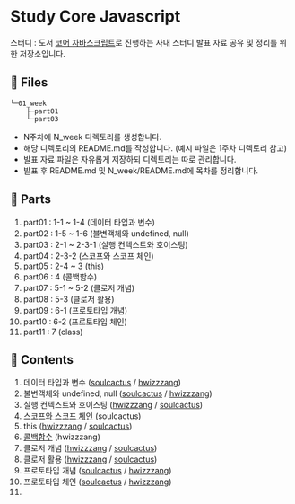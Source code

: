 # Study Core Javascript

스터디 : 도서 [코어 자바스크립트](https://www.aladin.co.kr/shop/wproduct.aspx?ItemId=206513031)로 진행하는 사내 스터디 발표 자료 공유 및 정리를 위한 저장소입니다.

## 📁 Files

```tree
└─01_week
    ├─part01
    └─part03
```

-   N주차에 N_week 디렉토리를 생성합니다.
-   해당 디렉토리의 README.md를 작성합니다. (예시 파일은 1주차 디렉토리 참고)
-   발표 자료 파일은 자유롭게 저장하되 디렉토리는 따로 관리합니다.
-   발표 후 README.md 및 N_week/README.md에 목차를 정리합니다.

## 📑 Parts

1. part01 : 1-1 ~ 1-4 (데이터 타입과 변수)
2. part02 : 1-5 ~ 1-6 (불변객체와 undefined, null)
3. part03 : 2-1 ~ 2-3-1 (실행 컨텍스트와 호이스팅)
4. part04 : 2-3-2 (스코프와 스코프 체인)
5. part05 : 2-4 ~ 3 (this)
6. part06 : 4 (콜백함수)
7. part07 : 5-1 ~ 5-2 (클로저 개념)
8. part08 : 5-3 (클로저 활용)
9. part09 : 6-1 (프로토타입 개념)
10. part10 : 6-2 (프로토타입 체인)
11. part11 : 7 (class)

## 📝 Contents

1. 데이터 타입과 변수 ([soulcactus](01_week/part01/README.md) / [hwizzzang](05_week/part01/README.md))
2. 불변객체와 undefined, null ([soulcactus](02_week/part02/README.md) / [hwizzzang](09_week/part02/README.md))
3. 실행 컨텍스트와 호이스팅 ([hwizzzang](01_week/part03/README.md) / [soulcactus](03_week/part03/README.md))
4. [스코프와 스코프 체인](04_week/part04/README.md) (soulcactus)
5. this ([hwizzzang](06_week/part05/README.md) / [soulcactus](09_week/part05/README.md))
6. [콜백함수](02_week/part06/README.md) (hwizzzang)
7. 클로저 개념 ([hwizzzang](03_week/part07/README.md) / [soulcactus](07_week/part07/README.md))
8. 클로저 활용 ([hwizzzang](04_week/part08/README.md) / [soulcactus](08_week/part08/README.md))
9. 프로토타입 개념 ([soulcactus](05_week/part09/README.md) / [hwizzzang](07_week/part09/README.md))
10. 프로토타입 체인 ([soulcactus](06_week/part10/README.md) / [hwizzzang](08_week/part10/README.md))
11. 